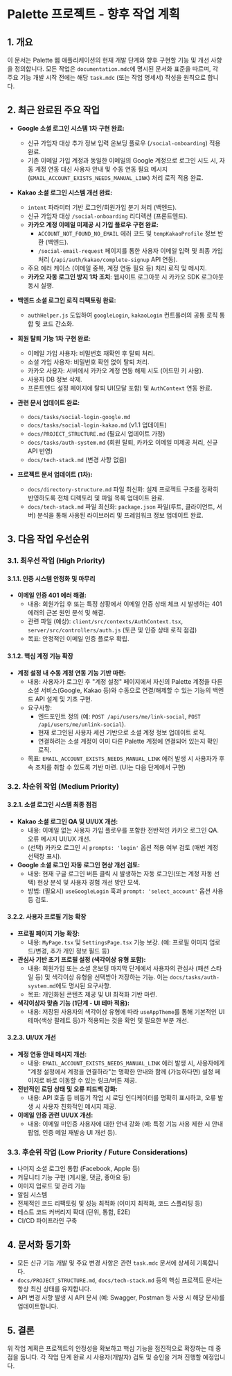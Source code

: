 # Palette 프로젝트 - 향후 작업 계획

## 1. 개요
이 문서는 Palette 웹 애플리케이션의 현재 개발 단계와 향후 구현할 기능 및 개선 사항을 정의합니다. 모든 작업은 `documentation.mdc`에 명시된 문서화 표준을 따르며, 각 주요 기능 개발 시작 전에는 해당 `task.mdc` (또는 작업 명세서) 작성을 원칙으로 합니다.

## 2. 최근 완료된 주요 작업
- **Google 소셜 로그인 시스템 1차 구현 완료:**
    - 신규 가입자 대상 추가 정보 입력 온보딩 플로우 (`/social-onboarding`) 적용 완료.
    - 기존 이메일 가입 계정과 동일한 이메일의 Google 계정으로 로그인 시도 시, 자동 계정 연동 대신 사용자 안내 및 수동 연동 필요 메시지 (`EMAIL_ACCOUNT_EXISTS_NEEDS_MANUAL_LINK`) 처리 로직 적용 완료.
- **Kakao 소셜 로그인 시스템 개선 완료:**
    - `intent` 파라미터 기반 로그인/회원가입 분기 처리 (백엔드).
    - 신규 가입자 대상 `/social-onboarding` 리디렉션 (프론트엔드).
    - **카카오 계정 이메일 미제공 시 가입 플로우 구현 완료:**
        - `ACCOUNT_NOT_FOUND_NO_EMAIL` 에러 코드 및 `tempKakaoProfile` 정보 반환 (백엔드).
        - `/social-email-request` 페이지를 통한 사용자 이메일 입력 및 최종 가입 처리 (`/api/auth/kakao/complete-signup` API 연동).
    - 주요 에러 케이스 (이메일 중복, 계정 연동 필요 등) 처리 로직 및 메시지.
    - **카카오 자동 로그인 방지 1차 조치**: 웹사이트 로그아웃 시 카카오 SDK 로그아웃 동시 실행.
- **백엔드 소셜 로그인 로직 리팩토링 완료:**
    - `authHelper.js` 도입하여 `googleLogin`, `kakaoLogin` 컨트롤러의 공통 로직 통합 및 코드 간소화.
- **회원 탈퇴 기능 1차 구현 완료:**
    - 이메일 가입 사용자: 비밀번호 재확인 후 탈퇴 처리.
    - 소셜 가입 사용자: 비밀번호 확인 없이 탈퇴 처리.
    - 카카오 사용자: 서버에서 카카오 계정 연동 해제 시도 (어드민 키 사용).
    - 사용자 DB 정보 삭제.
    - 프론트엔드 설정 페이지에 탈퇴 UI(모달 포함) 및 `AuthContext` 연동 완료.
- **관련 문서 업데이트 완료:**
    - `docs/tasks/social-login-google.md`
    - `docs/tasks/social-login-kakao.md` (v1.1 업데이트)
    - `docs/PROJECT_STRUCTURE.md` (필요시 업데이트 가정)
    - `docs/tasks/auth-system.md` (회원 탈퇴, 카카오 이메일 미제공 처리, 신규 API 반영)
    - `docs/tech-stack.md` (변경 사항 없음)

- **프로젝트 문서 업데이트 (1차):**
    - `docs/directory-structure.md` 파일 최신화: 실제 프로젝트 구조를 정확히 반영하도록 전체 디렉토리 및 파일 목록 업데이트 완료.
    - `docs/tech-stack.md` 파일 최신화: `package.json` 파일(루트, 클라이언트, 서버) 분석을 통해 사용된 라이브러리 및 프레임워크 정보 업데이트 완료.

## 3. 다음 작업 우선순위

### 3.1. 최우선 작업 (High Priority)

#### 3.1.1. 인증 시스템 안정화 및 마무리
- **이메일 인증 401 에러 해결:**
    - 내용: 회원가입 후 또는 특정 상황에서 이메일 인증 상태 체크 시 발생하는 401 에러의 근본 원인 분석 및 해결.
    - 관련 파일 (예상): `client/src/contexts/AuthContext.tsx`, `server/src/controllers/auth.js` (토큰 및 인증 상태 로직 점검)
    - 목표: 안정적인 이메일 인증 플로우 확립.

#### 3.1.2. 핵심 계정 기능 확장
- **계정 설정 내 수동 계정 연동 기능 기반 마련:**
    - 내용: 사용자가 로그인 후 "계정 설정" 페이지에서 자신의 Palette 계정을 다른 소셜 서비스(Google, Kakao 등)와 수동으로 연결/해제할 수 있는 기능의 백엔드 API 설계 및 기초 구현.
    - 요구사항:
        - 엔드포인트 정의 (예: `POST /api/users/me/link-social`, `POST /api/users/me/unlink-social`).
        - 현재 로그인된 사용자 세션 기반으로 소셜 계정 정보 업데이트 로직.
        - 연결하려는 소셜 계정이 이미 다른 Palette 계정에 연결되어 있는지 확인 로직.
    - 목표: `EMAIL_ACCOUNT_EXISTS_NEEDS_MANUAL_LINK` 에러 발생 시 사용자가 후속 조치를 취할 수 있도록 기반 마련. (UI는 다음 단계에서 구현)

### 3.2. 차순위 작업 (Medium Priority)

#### 3.2.1. 소셜 로그인 시스템 최종 점검
- **Kakao 소셜 로그인 QA 및 UI/UX 개선:**
    - 내용: 이메일 없는 사용자 가입 플로우를 포함한 전반적인 카카오 로그인 QA. 오류 메시지 UI/UX 개선.
    - (선택) 카카오 로그인 시 `prompts: 'login'` 옵션 적용 여부 검토 (매번 계정 선택창 표시).
- **Google 소셜 로그인 자동 로그인 현상 개선 검토:**
    - 내용: 현재 구글 로그인 버튼 클릭 시 발생하는 자동 로그인(또는 계정 자동 선택) 현상 분석 및 사용자 경험 개선 방안 모색.
    - 방법: (필요시) `useGoogleLogin` 훅과 `prompt: 'select_account'` 옵션 사용 등 검토.

#### 3.2.2. 사용자 프로필 기능 확장
- **프로필 페이지 기능 확장:**
    - 내용: `MyPage.tsx` 및 `SettingsPage.tsx` 기능 보강. (예: 프로필 이미지 업로드/변경, 추가 개인 정보 필드 등)
- **관심사 기반 초기 프로필 설정 (색각이상 유형 포함):**
    - 내용: 회원가입 또는 소셜 온보딩 마지막 단계에서 사용자의 관심사 (패션 스타일 등) 및 색각이상 유형을 선택받아 저장하는 기능. 이는 `docs/tasks/auth-system.md`에도 명시된 요구사항.
    - 목표: 개인화된 콘텐츠 제공 및 UI 최적화 기반 마련.
- **색각이상자 맞춤 기능 (1단계 - UI 테마 적용):**
    - 내용: 저장된 사용자의 색각이상 유형에 따라 `useAppTheme`를 통해 기본적인 UI 테마(색상 팔레트 등)가 적용되는 것을 확인 및 필요한 부분 개선.

#### 3.2.3. UI/UX 개선
- **계정 연동 안내 메시지 개선:**
    - 내용: `EMAIL_ACCOUNT_EXISTS_NEEDS_MANUAL_LINK` 에러 발생 시, 사용자에게 "계정 설정에서 계정을 연결하라"는 명확한 안내와 함께 (가능하다면) 설정 페이지로 바로 이동할 수 있는 링크/버튼 제공.
- **전반적인 로딩 상태 및 오류 피드백 강화:**
    - 내용: API 호출 등 비동기 작업 시 로딩 인디케이터를 명확히 표시하고, 오류 발생 시 사용자 친화적인 메시지 제공.
- **이메일 인증 관련 UI/UX 개선:**
    - 내용: 이메일 미인증 사용자에 대한 안내 강화 (예: 특정 기능 사용 제한 시 안내 팝업, 인증 메일 재발송 UI 개선 등).

### 3.3. 후순위 작업 (Low Priority / Future Considerations)
- 나머지 소셜 로그인 통합 (Facebook, Apple 등)
- 커뮤니티 기능 구현 (게시물, 댓글, 좋아요 등)
- 이미지 업로드 및 관리 기능
- 알림 시스템
- 전체적인 코드 리팩토링 및 성능 최적화 (이미지 최적화, 코드 스플리팅 등)
- 테스트 코드 커버리지 확대 (단위, 통합, E2E)
- CI/CD 파이프라인 구축

## 4. 문서화 동기화
- 모든 신규 기능 개발 및 주요 변경 사항은 관련 `task.mdc` 문서에 상세히 기록합니다.
- `docs/PROJECT_STRUCTURE.md`, `docs/tech-stack.md` 등의 핵심 프로젝트 문서는 항상 최신 상태를 유지합니다.
- API 변경 사항 발생 시 API 문서 (예: Swagger, Postman 등 사용 시 해당 문서)를 업데이트합니다.

## 5. 결론
위 작업 계획은 프로젝트의 안정성을 확보하고 핵심 기능을 점진적으로 확장하는 데 중점을 둡니다. 각 작업 단계 완료 시 사용자(개발자) 검토 및 승인을 거쳐 진행할 예정입니다. 